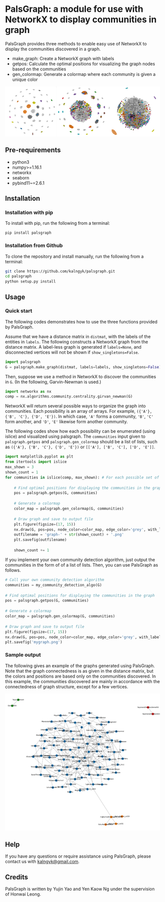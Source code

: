 # PalsGraph: a module for use with NetworkX to display communities in graph
PalsGraph provides three methods to enable easy use of NetworkX to display the communities discovered in a graph.

* make\_graph: Create a NetworkX graph with labels
* getpos: Calculate the optimal positions for visualizing the graph nodes based on the communities
* gen_colormap: Generate a colormap where each community is given a unique color

![logo](./logo.png)

## Pre-requirements
* python3
* numpy>=1.16.1
* networkx
* seaborn
* pybind11~=2.6.1

## Installation

### Installation with pip
To install with pip, run the following from a terminal:
```Bash
pip install palsgraph
```

### Installation from Github
To clone the repository and install manually, run the following from a terminal:
```Bash
git clone https://github.com/kalngyk/palsgraph.git
cd palsgraph
python setup.py install
```

## Usage

### Quick start
The following codes demonstrates how to use the three functions provided by PalsGraph.

Assume that we have a distance matrix in `distmat`, with the labels of the entities in `labels`. 
The following constructs a NetworkX graph from the distance matrix. A label-less graph is generated if `labels=None`, and disconnected vertices will not be shown if `show_singletons=False`.

```Python
import palsgraph
G = palsgraph.make_graph(distmat, labels=labels, show_singletons=False)
```
Then, suppose we use a method in NetworkX to discover the communities in `G`. (In the following, Garvin-Newman is used.)
```Python
import networkx as nx
comp = nx.algorithms.community.centrality.girvan_newman(G)
```
NetworkX will return several possible ways to organize the graph into communities. Each possibility is an array of arrays. For example, `({'A'}, {'B', 'C'}, {'D', 'E'})`. In which case, `'A'` forms a community, `'B'`, `'C'` form another, and `'D'`, `'E'` likewise form another community.

The following codes show how each possibility can be enumerated (using islice) and visualized using palsgraph. The `communities` input given to `palsgraph.getpos` and `palsgraph.gen_colormap` should be a list of lists, such as `({'A'}, {'B', 'C'}, {'D', 'E'})` or `[['A'], ['B', 'C'], ['D', 'E']]`.
```Python
import matplotlib.pyplot as plt
from itertools import islice
max_shown = 3
shown_count = 1
for communities in islice(comp, max_shown): # For each possible set of communities

    # Find optimal positions for displaying the communities in the graph
    pos = palsgraph.getpos(G, communities)

    # Generate a colormap
    color_map = palsgraph.gen_colormap(G, communities)

    # Draw graph and save to output file
    plt.figure(figsize=(17, 15))
    nx.draw(G, pos=pos, node_color=color_map, edge_color='grey', with_labels=True)
    outfilename = 'graph-' + str(shown_count) + '.png'
    plt.savefig(outfilename)

    shown_count += 1
```

If you implement your own community detection algorithm, just output the communities in the form of of a list of lists. Then, you can use PalsGraph as follows.
```Python
# Call your own community detection algorithm
communities = my_community_detection_algo(G)

# Find optimal positions for displaying the communities in the graph
pos = palsgraph.getpos(G, communities)

# Generate a colormap
color_map = palsgraph.gen_colormap(G, communities)

# Draw graph and save to output file
plt.figure(figsize=(17, 15))
nx.draw(G, pos=pos, node_color=color_map, edge_color='grey', with_labels=True)
plt.savefig('mygraph.png')
```

### Sample output
The following gives an example of the graphs generated using PalsGraph. Note that the graph connectedness is as given in the distance matrix, but the colors and positions are based only on the communities discovered. In this example, the communities discovered are mainly in accordance with the connectedness of graph structure, except for a few vertices.

![Sample Output Graph](./tests/graph-1.png)

## Help
If you have any questions or require assistance using PalsGraph, please contact us with kalngyk@gmail.com.

## Credits
PalsGraph is written by Yujin Yao and Yen Kaow Ng under the supervision of Honwai Leong.
